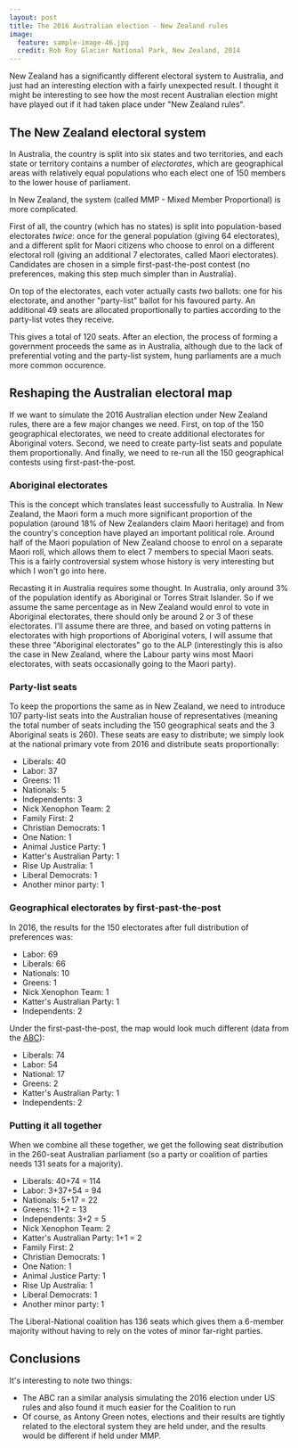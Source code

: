 ```yaml
---
layout: post
title: The 2016 Australian election - New Zealand rules
image:
  feature: sample-image-46.jpg
  credit: Rob Roy Glacier National Park, New Zealand, 2014
---
```


New Zealand has a significantly different electoral system to Australia, and just had an interesting election with a fairly unexpected result. I thought it might be interesting to see how the most recent Australian election might have played out if it had taken place under "New Zealand rules".

## The New Zealand electoral system

In Australia, the country is split into six states and two territories, and each state or territory contains a number of *electorates*, which are geographical areas with relatively equal populations who each elect one of 150 members to the lower house of parliament.

In New Zealand, the system (called MMP - Mixed Member Proportional) is more complicated.

First of all, the country (which has no states) is split into population-based electorates *twice*: once for the general population (giving 64 electorates), and a different split for Maori citizens who choose to enrol on a different electoral roll (giving an additional 7 electorates, called Maori electorates). Candidates are chosen in a simple first-past-the-post contest (no preferences, making this step much simpler than in Australia). 

On top of the electorates, each voter actually casts *two* ballots: one for his electorate, and another "party-list" ballot for his favoured party. An additional 49 seats are allocated proportionally to parties according to the party-list votes they receive. 

This gives a total of 120 seats. After an election, the process of forming a government proceeds the same as in Australia, although due to the lack of preferential voting and the party-list system, hung parliaments are a much more common occurence. 

## Reshaping the Australian electoral map

If we want to simulate the 2016 Australian election under New Zealand rules, there are a few major changes we need. First, on top of the 150 geographical electorates, we need to create additional electorates for Aboriginal voters. Second, we need to create party-list seats and populate them proportionally. And finally, we need to re-run all the 150 geographical contests using first-past-the-post.

### Aboriginal electorates

This is the concept which translates least successfully to Australia. In New Zealand, the Maori form a much more significant proportion of the population (around 18% of New Zealanders claim Maori heritage) and from the country's conception have played an important political role. Around half of the Maori population of New Zealand choose to enrol on a separate Maori roll, which allows them to elect 7 members to special Maori seats. This is a fairly controversial system whose history is very interesting but which I won't go into here.

Recasting it in Australia requires some thought. In Australia, only around 3% of the population identify as Aboriginal or Torres Strait Islander. So if we assume the same percentage as in New Zealand would enrol to vote in Aboriginal electorates, there should only be around 2 or 3 of these electorates. I'll assume there are three, and based on voting patterns in electorates with high proportions of Aboriginal voters, I will assume that these three "Aboriginal electorates" go to the ALP (interestingly this is also the case in New Zealand, where the Labour party wins most Maori electorates, with seats occasionally going to the Maori party). 

### Party-list seats

To keep the proportions the same as in New Zealand, we need to introduce 107 party-list seats into the Australian house of representatives (meaning the total number of seats including the 150 geographical seats and the 3 Aboriginal seats is 260). These seats are easy to distribute; we simply look at the national primary vote from 2016 and distribute seats proportionally:

- Liberals: 40
- Labor: 37
- Greens: 11
- Nationals: 5
- Independents: 3
- Nick Xenophon Team: 2
- Family First: 2
- Christian Democrats: 1
- One Nation: 1
- Animal Justice Party: 1
- Katter's Australian Party: 1
- Rise Up Australia: 1
- Liberal Democrats: 1
- Another minor party: 1

### Geographical electorates by first-past-the-post

In 2016, the results for the 150 electorates after full distribution of preferences was:

- Labor: 69
- Liberals: 66
- Nationals: 10
- Greens: 1
- Nick Xenophon Team: 1
- Katter's Australian Party: 1
- Independents: 2

Under the first-past-the-post, the map would look much different (data from the [ABC](http://www.abc.net.au/news/2016-11-07/us-election-voting-explained-using-australian-results/7975062)):

- Liberals: 74
- Labor: 54
- National: 17
- Greens: 2
- Katter's Australian Party: 1
- Independents: 2

### Putting it all together

When we combine all these together, we get the following seat distribution in the 260-seat Australian parliament (so a party or coalition of parties needs 131 seats for a majority). 

- Liberals: 40+74 = 114
- Labor: 3+37+54 = 94
- Nationals: 5+17 = 22
- Greens: 11+2 = 13
- Independents: 3+2 = 5
- Nick Xenophon Team: 2
- Katter's Australian Party: 1+1 = 2
- Family First: 2
- Christian Democrats: 1
- One Nation: 1
- Animal Justice Party: 1
- Rise Up Australia: 1
- Liberal Democrats: 1
- Another minor party: 1

The Liberal-National coalition has 136 seats which gives them a 6-member majority without having to rely on the votes of minor far-right parties.

## Conclusions

It's interesting to note two things:

- The ABC ran a similar analysis simulating the 2016 election under US rules and also found it much easier for the Coalition to run
- Of course, as Antony Green notes, elections and their results are tightly related to the electoral system they are held under, and the results would be different if held under MMP. 
